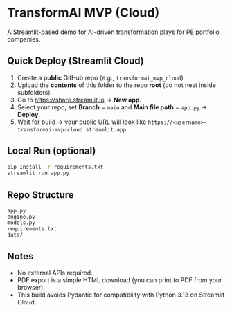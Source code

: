 # TransformAI MVP (Cloud)

A Streamlit-based demo for AI-driven transformation plays for PE portfolio companies.

## Quick Deploy (Streamlit Cloud)

1. Create a **public** GitHub repo (e.g., `transformai_mvp_cloud`).
2. Upload the **contents** of this folder to the repo **root** (do not nest inside subfolders).
3. Go to https://share.streamlit.io → **New app**.
4. Select your repo, set **Branch** = `main` and **Main file path** = `app.py` → **Deploy**.
5. Wait for build → your public URL will look like `https://<username>-transformai-mvp-cloud.streamlit.app`.

## Local Run (optional)

```bash
pip install -r requirements.txt
streamlit run app.py
```

## Repo Structure

```
app.py
engine.py
models.py
requirements.txt
data/
```

## Notes

- No external APIs required.
- PDF export is a simple HTML download (you can print to PDF from your browser).
- This build avoids Pydantic for compatibility with Python 3.13 on Streamlit Cloud.
